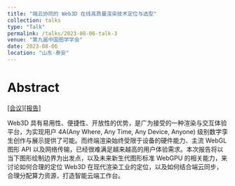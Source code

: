 ```yaml
---
title: "端云协同的 Web3D 在线高质量渲染技术定位与选型"
collection: talks
type: "Talk"
permalink: /talks/2023-08-06-talk-3
venue: "第九届中国图学学会"
date: 2023-08-06
location: "山东·泰安"
---
```


#   Abstract

[[会议]](http://www.cgn.net.cn/cms/show.action?code=publish_ff80808188c2dc62018919af22c40565&siteid=100025&channelid=0000000280)[[报告]](http://www.cgn.net.cn/cms/show.action?code=publish_ff808081888fb8950188c21272c400f5&siteid=100000&newsid=e4f411fb2697469ea571fcffcdb0c81a&channelid=0000000284)

Web3D 具有易用性、便捷性、开放性的优势，是广为接受的一种渲染与交互体验平台，为实现用户 4A(Any Where, Any Time, Any Device, Anyone) 级别数字孪生创作与展示提供了可能。而终端渲染始终受限于设备的硬件能力、主流 WebGL 图形 API 以及网络传输，已经很难满足越来越高的用户体验需求。本次报告将以当下图形绘制边界为出发点，以及未来新生代图形标准 WebGPU 的相关能力，来讨论如何合理的定位 Web3D 在现代渲染工业的定位，以及如何结合端云同步，合理分配算力资源，打造智能云端工作台。

